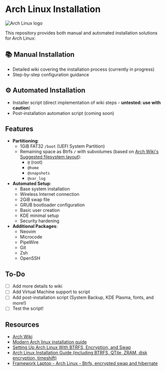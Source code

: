 # Arch Linux Installation
![Arch Linux logo](https://archlinux.org/static/logos/archlinux-logo-dark-scalable.svg)

This repository provides both manual and automated installation solutions for Arch Linux:

## 📚 Manual Installation
- Detailed wiki covering the installation process (currently in progress)
- Step-by-step configuration guidance

## ⚙️ Automated Installation
- Installer script  (direct implementation of wiki steps - **untested: use with caution**)
- Post-installation automation script (coming soon)

## Features
- **Partitioning**:
  - 1GiB FAT32 `/boot` (UEFI System Partition)
  - Remaining space as Btrfs `/` with subvolumes (based on [Arch Wiki's Suggested filesystem layout](https://wiki.archlinux.org/title/Snapper#Suggested_filesystem_layout)):
    - `@` (root)
    - `@home`
    - `@snapshots`
    - `@var_log`
- **Automated Setup**:
  - Base system installation
  - Wireless Internet connection
  - 2GiB swap file
  - GRUB bootloader configuration
  - Basic user creation
  - KDE minimal setup
  - Security hardening
- **Additional Packages**:
    - Neovim
    - Microcode
    - PipeWire
    - Git
    - Zsh
    - OpenSSH

## To-Do
- [ ] Add more details to wiki
- [ ] Add Virtual Machine support to script
- [ ] Add post-installation script (System Backup, KDE Plasma, fonts, and more!)
- [ ] Test the script!

## Resources
- [Arch Wiki](https://wiki.archlinux.org/title/Main_page)
- [Modern Arch linux installation guide](https://gist.github.com/mjkstra/96ce7a5689d753e7a6bdd92cdc169bae)
- [Setting Up Arch Linux With BTRFS, Encryption, and Swap](https://www.codyhou.com/arch-encrypt-swap/)
- [Arch Linux Installation Guide (including BTRFS, QTile, ZRAM, disk encryption, timeshift)](https://youtu.be/Qgg5oNDylG8?si=rHSoV8IB-p6cWzaw)
- [Framework Laptop - Arch Linux - Btrfs, encrypted swap and hibernate](https://www.youtube.com/watch?v=BAQ78pBPjjc)